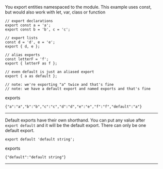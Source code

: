 

You export entities namespaced to the module. This                       example uses const, but would also work with let, var,                       class or function

```
// export declarations
export const a = 'a';
export const b = 'b', c = 'c';

// export lists
const d = 'd', e = 'e';
export { d, e };

// alias exports
const letterF = 'f';
export { letterF as f };

// even default is just an aliased export
export { a as default }; 

// note: we're exporting "a" twice and that's fine
// note: we have a default export and named exports and that's fine

```

exports

```
{"a":"a","b":"b","c":"c","d":"d","e":"e","f":"f","default":"a"}
```

___

Default exports have their own shorthand. You can put any                      value after `export default` and it will be the default                      export. There can only be one default export.

```
export default 'default string';

```

exports

```
{"default":"default string"}
```

___